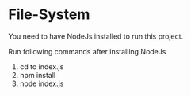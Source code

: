# File-System

You need to have NodeJs installed to run this project.

Run following commands after installing NodeJs

1) cd to index.js
2) npm install
3) node index.js
